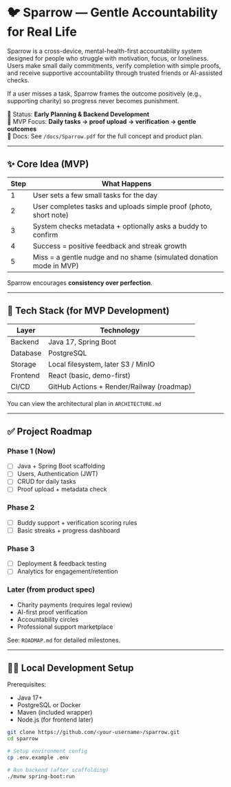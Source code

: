 # 🐦 Sparrow — Gentle Accountability for Real Life

Sparrow is a cross-device, mental-health-first accountability system designed for people who struggle with motivation, focus, or loneliness. Users make small daily commitments, verify completion with simple proofs, and receive supportive accountability through trusted friends or AI-assisted checks.

If a user misses a task, Sparrow frames the outcome positively (e.g., supporting charity) so progress never becomes punishment.

📌 Status: **Early Planning & Backend Development**  
📌 MVP Focus: **Daily tasks → proof upload → verification → gentle outcomes**  
📌 Docs: See `/docs/Sparrow.pdf` for the full concept and product plan.

---

## ✨ Core Idea (MVP)

| Step | What Happens |
|------|--------------|
| 1 | User sets a few small tasks for the day |
| 2 | User completes tasks and uploads simple proof (photo, short note) |
| 3 | System checks metadata + optionally asks a buddy to confirm |
| 4 | Success = positive feedback and streak growth |
| 5 | Miss = a gentle nudge and no shame (simulated donation mode in MVP) |

Sparrow encourages **consistency over perfection**.

---

## 🚀 Tech Stack (for MVP Development)

| Layer | Technology |
|------|------------|
| Backend | Java 17, Spring Boot |
| Database | PostgreSQL |
| Storage | Local filesystem, later S3 / MinIO |
| Frontend | React (basic, demo-first) |
| CI/CD | GitHub Actions + Render/Railway (roadmap) |

You can view the architectural plan in `ARCHITECTURE.md`

---

## ✅ Project Roadmap

### Phase 1 (Now)
- [ ] Java + Spring Boot scaffolding
- [ ] Users, Authentication (JWT)
- [ ] CRUD for daily tasks
- [ ] Proof upload + metadata check

### Phase 2
- [ ] Buddy support + verification scoring rules
- [ ] Basic streaks + progress dashboard

### Phase 3
- [ ] Deployment & feedback testing
- [ ] Analytics for engagement/retention

### Later (from product spec)
- Charity payments (requires legal review)
- AI-first proof verification
- Accountability circles
- Professional support marketplace

See: `ROADMAP.md` for detailed milestones.

---

## 🧑‍💻 Local Development Setup

Prerequisites:
- Java 17+
- PostgreSQL or Docker
- Maven (included wrapper)
- Node.js (for frontend later)

```bash
git clone https://github.com/<your-username>/sparrow.git
cd sparrow

# Setup environment config
cp .env.example .env

# Run backend (after scaffolding)
./mvnw spring-boot:run
